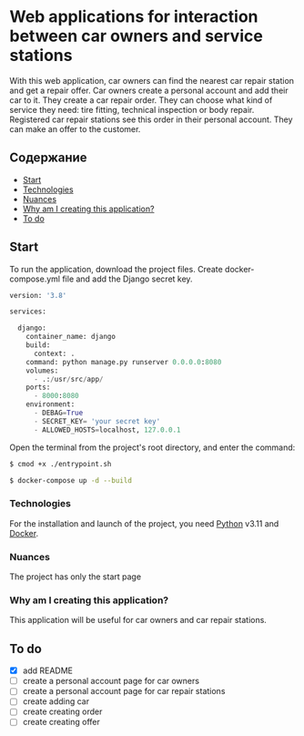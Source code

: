 # Web applications for interaction between car owners and service stations
With this web application, car owners can find the nearest car repair station and get a repair offer. Car owners create a personal account and add their car to it. They create a car repair order. They can choose what kind of service they need: tire fitting, technical inspection or body repair. Registered car repair stations see this order in their personal account. They can make an offer to the customer.

## Содержание
- [Start](#start)
- [Technologies](#tech)
- [Nuances](#nuances)
- [Why am I creating this application?](#why)
- [To do](#todo)



## <a id="start">Start</a>
To run the application, download the project files. Create docker-compose.yml file and add the Django secret key.

```python
version: '3.8'

services:

  django:
    container_name: django
    build:
      context: .
    command: python manage.py runserver 0.0.0.0:8080
    volumes:
      - .:/usr/src/app/
    ports:
      - 8000:8080
    environment:
      - DEBAG=True
      - SECRET_KEY= 'your secret key'
      - ALLOWED_HOSTS=localhost, 127.0.0.1
```

Open the terminal from the project's root directory, and enter the command:

```sh
$ cmod +x ./entrypoint.sh
```
```sh
$ docker-compose up -d --build
```


### <a id="tech">Technologies</a>
For the installation and launch of the project, you need [Python](https://www.python.org/downloads/release/python-3110/) v3.11 and [Docker](https://docker.com/).

### <a id="nuances">Nuances</a>
The project has only the start page



### <a id="why">Why am I creating this application?</a>
This application will be useful for car owners and car repair stations.

## <a id="todo">To do</a>
- [x] add README
- [ ] create a personal account page for car owners
- [ ] create a personal account page for car repair stations
- [ ] create adding car
- [ ] create creating order
- [ ] create creating offer
